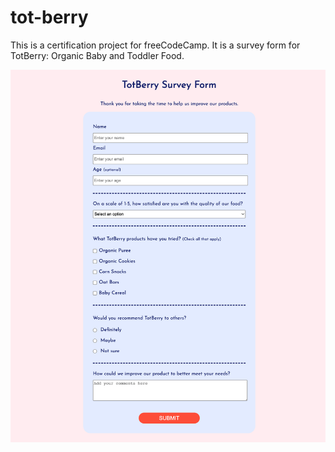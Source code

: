 # tot-berry
This is a certification project for freeCodeCamp. It is a survey form for TotBerry: Organic Baby and Toddler Food.

![Screenshot of Tot Berry Survey Form](./assets/images/survey-form.png)


